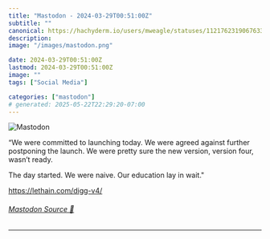 ```yaml
---
title: "Mastodon - 2024-03-29T00:51:00Z"
subtitle: ""
canonical: https://hachyderm.io/users/mweagle/statuses/112176231906763378
description:
image: "/images/mastodon.png"

date: 2024-03-29T00:51:00Z
lastmod: 2024-03-29T00:51:00Z
image: ""
tags: ["Social Media"]

categories: ["mastodon"]
# generated: 2025-05-22T22:29:20-07:00
---
```

![Mastodon](/images/mastodon.png)

<p>“We were committed to launching today. We were agreed against further postponing the launch. We were pretty sure the new version, version four, wasn’t ready.</p><p>The day started. We were naive. Our education lay in wait.&quot;</p><p><a href="https://lethain.com/digg-v4/" target="_blank" rel="nofollow noopener noreferrer" translate="no"><span class="invisible">https://</span><span class="">lethain.com/digg-v4/</span><span class="invisible"></span></a></p>


###### [Mastodon Source 🐘](https://hachyderm.io/@mweagle/112176231906763378)

___
